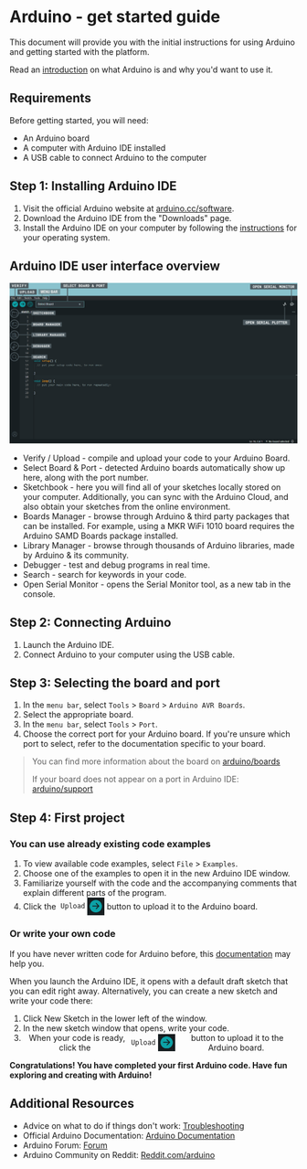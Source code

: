 # Arduino - get started guide

This document will provide you with the initial instructions for using Arduino and getting started with the platform.

Read an [introduction](https://www.arduino.cc/en/Guide/Introduction) on what Arduino is and why you'd want to use it.

## Requirements

Before getting started, you will need:

- An Arduino board
- A computer with Arduino IDE installed
- A USB cable to connect Arduino to the computer

## Step 1: Installing Arduino IDE

1. Visit the official Arduino website at [arduino.cc/software](https://www.arduino.cc/en/software).
2. Download the Arduino IDE from the "Downloads" page.
3. Install the Arduino IDE on your computer by following the [instructions](https://docs.arduino.cc/software/ide-v2/tutorials/getting-started/ide-v2-downloading-and-installing) for your operating system.

## Arduino IDE user interface overview

<center>
<img src="picture/overview.png" title="Сontrol elements" width="900">
</center>

- Verify / Upload - compile and upload your code to your Arduino Board.
- Select Board & Port - detected Arduino boards automatically show up here, along with the port number.
- Sketchbook - here you will find all of your sketches locally stored on your computer. Additionally, you can sync with the Arduino Cloud, and also obtain your sketches from the online environment.
- Boards Manager - browse through Arduino & third party packages that can be installed. For example, using a MKR WiFi 1010 board requires the Arduino SAMD Boards package installed.
- Library Manager - browse through thousands of Arduino libraries, made by Arduino & its community.
- Debugger - test and debug programs in real time.
- Search - search for keywords in your code.
- Open Serial Monitor - opens the Serial Monitor tool, as a new tab in the console.

## Step 2: Connecting Arduino

1. Launch the Arduino IDE.
2. Connect Arduino to your computer using the USB cable.

## Step 3: Selecting the board and port

1. In the `menu bar`, select `Tools` > `Board` > `Arduino AVR Boards`.
2. Select the appropriate board.
3. In the `menu bar`, select `Tools` > `Port`.
4. Choose the correct port for your Arduino board. If you're unsure which port to select, refer to the documentation specific to your board.

>You can find more information about the board on [arduino/boards](https://www.arduino.cc/en/hardware#boards)
>
>If your board does not appear on a port in Arduino IDE: [arduino/support](https://support.arduino.cc/hc/en-us/articles/4412955149586-If-your-board-does-not-appear-on-a-port-in-Arduino-IDE)

## Step 4: First project

### You can use already existing code examples

1. To view available code examples, select `File` > `Examples`.
2. Choose one of the examples to open it in the new Arduino IDE window.
3. Familiarize yourself with the code and the accompanying comments that explain different parts of the program.
4. <div style="display: flex; align-items: center; text-align: center;">
     Click the &nbsp;<code>Upload</code>&nbsp; <img src="picture/upload.png" alt="Upload button" width="30">&nbsp;button to upload it to the Arduino board.
    </div>

### Or write your own code

If you have never written code for Arduino before, this [documentation](https://docs.arduino.cc/built-in-examples/basics/BareMinimum) may help you.

When you launch the Arduino IDE, it opens with a default draft sketch that you can edit right away. Alternatively, you can create a new sketch and write your code there:

1. Click New Sketch in the lower left of the window.
2. In the new sketch window that opens, write your code.
3. <div style="display: flex; align-items: center; text-align: center;">
     When your code is ready, click the &nbsp;<code>Upload</code>&nbsp; <img src="picture/upload.png" alt="Upload button" width="30">&nbsp;button to upload it to the Arduino board.
    </div>

**Congratulations! You have completed your first Arduino code. Have fun exploring and creating with Arduino!**

## Additional Resources

- Advice on what to do if things don't work: [Troubleshooting](https://www.arduino.cc/en/Guide/Troubleshooting)
- Official Arduino Documentation: [Arduino Documentation](https://docs.arduino.cc/?_gl=1*gks2yv*_ga*NzI5NDYyOTU0LjE2ODQ3Njg0OTE.*_ga_NEXN8H46L5*MTY4NDkyNzA1MS4zLjEuMTY4NDkzMTU3Ny4wLjAuMA..)
- Arduino Forum: [Forum](https://forum.arduino.cc/)
- Arduino Community on Reddit: [Reddit.com/arduino](https://www.reddit.com/r/arduino/)
